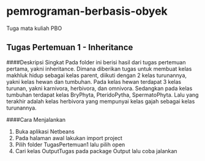 # pemrograman-berbasis-obyek
Tuga mata kuliah PBO

## Tugas Pertemuan 1 - Inheritance

####Deskripsi Singkat
Pada folder ini berisi hasil dari tugas pertemuan pertama, yakni inheritance. Dimana diberikan tugas untuk membuat kelas makhluk hidup sebagai kelas parent, diikuti dengan 2 kelas turunannya, yakni kelas hewan dan tumbuhan. Pada kelas hewan terdapat 3 kelas turunan, yakni karnivora, herbivora, dan omnivora. Sedangkan pada kelas tumbuhan terdapat kelas BryPhyta, PteridoPytha, SpermatoPhyta. Lalu yang terakhir adalah kelas herbivora yang mempunyai kelas gajah sebagai kelas turunannya.

####Cara Menjalankan
1. Buka aplikasi Netbeans
2. Pada halaman awal lakukan import project
3. Pilih folder TugasPertemuan1 lalu pilih open
4. Cari kelas OutputTugas pada package Output lalu coba jalankan
